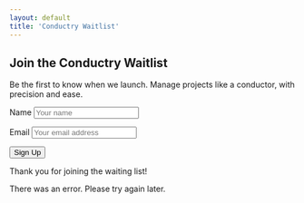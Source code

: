 ```yaml
---
layout: default
title: 'Conductry Waitlist'
---
```


<!-- _includes/waiting-list.html (portion where form is located) -->

<form action="https://formspree.io/f/xvgpnqoj" method="POST" class="waitlist-form" aria-labelledby="form-title" aria-describedby="form-description" id="waitlist-form">
  <h2 id="form-title">Join the Conductry Waitlist</h2>
  <p id="form-description">Be the first to know when we launch. Manage projects like a conductor, with precision and ease.</p>

<label for="name">Name</label>
<input type="text" id="name" name="name" placeholder="Your name" aria-required="true" required>

<label for="email">Email</label>
<input type="email" id="email" name="_replyto" placeholder="Your email address" aria-required="true" required>

  <!-- Hidden anti-spam field -->
  <input type="text" name="_gotcha" style="display:none">

<button type="submit" class="cta-button">Sign Up</button>

</form>

<!-- Success and error messages -->
<p id="success-message" role="alert" aria-live="polite" class="hide">Thank you for joining the waiting list!</p>
<p id="error-message" role="alert" aria-live="assertive" class="hide">There was an error. Please try again later.</p>
